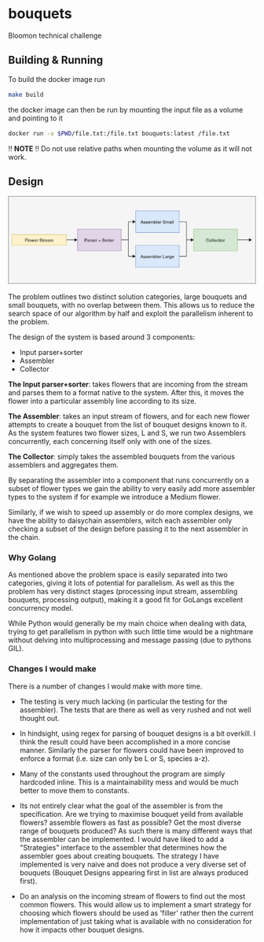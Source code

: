 # bouquets
Bloomon technical challenge

## Building & Running

To build the docker image run 

```bash
make build
```

the docker image can then be run by mounting the input file as a
volume and pointing to it

```bash
docker run -v $PWD/file.txt:/file.txt bouquets:latest /file.txt
```

:bangbang: **NOTE** :bangbang: 
Do not use relative paths when mounting the volume as it will not work. 

## Design

![design](images/architecture.png)

The problem outlines two distinct solution categories, large bouquets
and small bouquets, with no overlap between them. This allows us to
reduce the search space of our algorithm by half and exploit the
parallelism inherent to the problem.

The design of the system is based around 3 components:
- Input parser+sorter
- Assembler
- Collector

**The Input parser+sorter**: takes flowers that are incoming from the
stream and parses them to a format native to the system. After this,
it moves the flower into a particular assembly line according to its size.

**The Assembler**: takes an input stream of flowers, and for each new
flower attempts to create a bouquet from the list of bouquet designs
known to it. As the system features two flower sizes, L and S, we run
two Assemblers concurrently, each concerning itself only with one of the sizes.

**The Collector**: simply takes the assembled bouquets from the various
assemblers and aggregates them.

By separating the assembler into a component that runs concurrently on
a subset of flower types we gain the ability to very easily add more
assembler types to the system if for example we introduce a Medium flower.

Similarly, if we wish to speed up assembly or do more complex designs,
we have the ability to daisychain assemblers, witch each assembler
only checking a subset of the design before passing it to the next
assembler in the chain.

### Why Golang
As mentioned above the problem space is easily separated into two
categories, giving it lots of potential for parallelism. As well as
this the problem has very distinct stages (processing input stream,
assembling bouquets, processing output), making it a good fit for
GoLangs excellent concurrency model.

While Python would generally be my main choice when dealing with data,
trying to get parallelism in python with such little time would be a
nightmare without delving into multiprocessing and message passing
(due to pythons GIL).

### Changes I would make

There is a number of changes I would make with more time.

- The testing is very much lacking (in particular the testing for the
  assembler). The tests that are there as well as very rushed and not
  well thought out.
  
- In hindsight, using regex for parsing of bouquet designs is a bit
  overkill. I think the result could have been accomplished in a more
  concise manner. Similarly the parser for flowers could have been
  improved to enforce a format (i.e. size can only be L or S, species
  a-z).
  
- Many of the constants used throughout the program are simply
  hardcoded inline. This is a maintainability mess and would be much
  better to move them to constants.

- Its not entirely clear what the goal of the assembler is from the
  specification. Are we trying to maximise bouquet yeild from
  available flowers? assemble flowers as fast as possible? Get the
  most diverse range of bouquets produced? As such there is many
  different ways that the assembler can be implemented. I would have
  liked to add a "Strategies" interface to the assembler that
  determines how the assembler goes about creating bouquets. The
  strategy I have implemented is very naive and does not produce a
  very diverse set of bouquets (Bouquet Designs appearing first in list are
  always produced first). 

- Do an analysis on the incoming stream of flowers to find
  out the most common flowers. This would allow us to implement a smart
  strategy for choosing which flowers should be used as 'filler'
  rather then the current implementation of just taking what is
  available with no consideration for how it impacts other bouquet
  designs.
